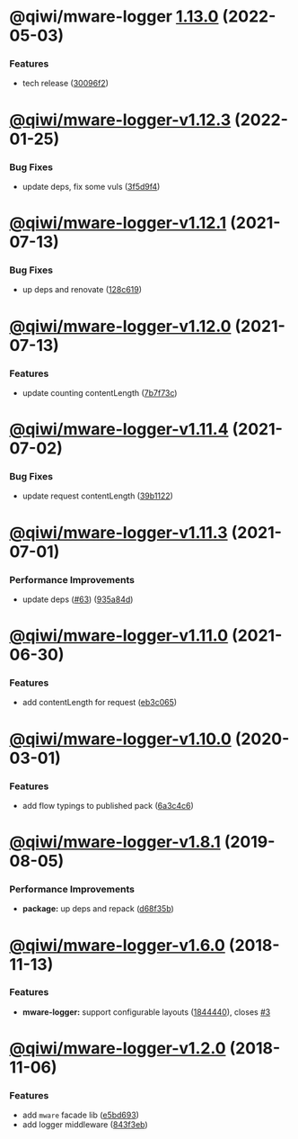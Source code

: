 # @qiwi/mware-logger [1.13.0](https://github.com/qiwi/mware/compare/@qiwi/mware-logger@1.12.3...@qiwi/mware-logger@1.13.0) (2022-05-03)


### Features

* tech release ([30096f2](https://github.com/qiwi/mware/commit/30096f294a85a599d1910b017c84b99803965f98))

# [@qiwi/mware-logger-v1.12.3](https://github.com/qiwi/mware/compare/v1.12.2...v1.12.3) (2022-01-25)


### Bug Fixes

* update deps, fix some vuls ([3f5d9f4](https://github.com/qiwi/mware/commit/3f5d9f4ba465dc80e59005d3bb440b0ff8201b6c))

# [@qiwi/mware-logger-v1.12.1](https://github.com/qiwi/mware/compare/v1.12.0...v1.12.1) (2021-07-13)


### Bug Fixes

* up deps and renovate ([128c619](https://github.com/qiwi/mware/commit/128c619c4ec9c7bb46524de351379329a3992f95))

# [@qiwi/mware-logger-v1.12.0](https://github.com/qiwi/mware/compare/v1.11.5...v1.12.0) (2021-07-13)


### Features

* update counting contentLength ([7b7f73c](https://github.com/qiwi/mware/commit/7b7f73cea451cba9e639effa3a5d95336e4fc936))

# [@qiwi/mware-logger-v1.11.4](https://github.com/qiwi/mware/compare/v1.11.3...v1.11.4) (2021-07-02)


### Bug Fixes

* update request contentLength ([39b1122](https://github.com/qiwi/mware/commit/39b1122abfcc04f4fa05420e7778a00e39e7cd41))

# [@qiwi/mware-logger-v1.11.3](https://github.com/qiwi/mware/compare/v1.11.2...v1.11.3) (2021-07-01)


### Performance Improvements

* update deps ([#63](https://github.com/qiwi/mware/issues/63)) ([935a84d](https://github.com/qiwi/mware/commit/935a84db3c8c74e6fec08f2332c544c6ce362995))

# [@qiwi/mware-logger-v1.11.0](https://github.com/qiwi/mware/compare/v1.10.0...v1.11.0) (2021-06-30)


### Features

* add contentLength for request ([eb3c065](https://github.com/qiwi/mware/commit/eb3c06514d2f38024bb0c99a9827bf7b48a6c87f))

# [@qiwi/mware-logger-v1.10.0](https://github.com/qiwi/mware/compare/v1.9.0...v1.10.0) (2020-03-01)


### Features

* add flow typings to published pack ([6a3c4c6](https://github.com/qiwi/mware/commit/6a3c4c65400d0673dda1daa173df60436525e75f))

# [@qiwi/mware-logger-v1.8.1](https://github.com/qiwi/mware/compare/v1.8.0...v1.8.1) (2019-08-05)


### Performance Improvements

* **package:** up deps and repack ([d68f35b](https://github.com/qiwi/mware/commit/d68f35b))

# [@qiwi/mware-logger-v1.6.0](https://github.com/qiwi/mware/compare/v1.5.2...v1.6.0) (2018-11-13)


### Features

* **mware-logger:** support configurable layouts ([1844440](https://github.com/qiwi/mware/commit/1844440)), closes [#3](https://github.com/qiwi/mware/issues/3)

# [@qiwi/mware-logger-v1.2.0](https://github.com/qiwi/mware/compare/v1.1.0...v1.2.0) (2018-11-06)


### Features

* add `mware` facade lib ([e5bd693](https://github.com/qiwi/mware/commit/e5bd693))
* add logger middleware ([843f3eb](https://github.com/qiwi/mware/commit/843f3eb))
